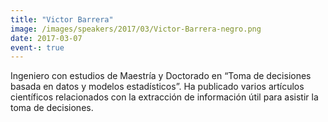 ```yaml
---
title: "Victor Barrera"
image: /images/speakers/2017/03/Victor-Barrera-negro.png
date: 2017-03-07
event-: true
---
```


Ingeniero con estudios de Maestría y Doctorado en “Toma de decisiones basada en datos y modelos estadísticos”. Ha publicado varios artículos científicos relacionados con la extracción de información útil para asistir la toma de decisiones.